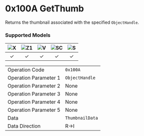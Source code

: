 # 0x100A GetThumb

Returns the thumbnail associated with the specified `ObjectHandle`.  

### Supported Models
| ![X](https://img.shields.io/badge/X-purple) | ![Z1](https://img.shields.io/badge/Z1-blue) | ![V](https://img.shields.io/badge/V-green) | ![SC](https://img.shields.io/badge/SC-orange) | ![S](https://img.shields.io/badge/S-red) |
|:-:|:-:|:-:|:-:|:-:|
| ✓ | ✓ | ✓ | ✓ | ✓ |

| | |
|:--|:--|
| Operation Code | `0x100A` |
| Operation Parameter 1 | `ObjectHandle` |
| Operation Parameter 2 | None |
| Operation Parameter 3 | None |
| Operation Parameter 4 | None |
| Operation Parameter 5 | None |
| Data | `ThumbnailData` |
| Data Direction | R->I |
